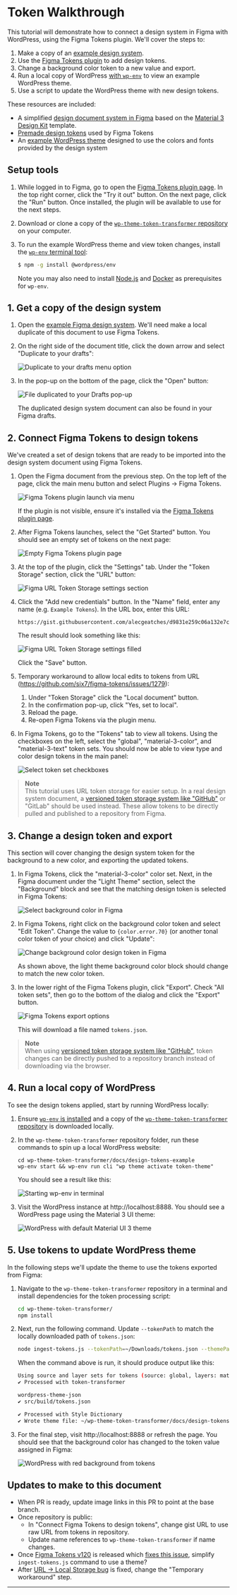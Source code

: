 # Token Walkthrough

This tutorial will demonstrate how to connect a design system in Figma with WordPress, using the Figma Tokens plugin. We'll cover the steps to:

1. Make a copy of an [example design system][example-figma-document].
2. Use the [Figma Tokens plugin][figma-tokens-plugin] to add design tokens.
3. Change a background color token to a new value and export.
4. Run a local copy of WordPress [with `wp-env`][wp-env-documentation] to view an example WordPress theme.
5. Use a script to update the WordPress theme with new design tokens.

These resources are included:

- A simplified [design document system in Figma][example-figma-document] based on the [Material 3 Design Kit][figma-material-3-design-kit] template.
- [Premade design tokens][example-tokens] used by Figma Tokens
- An [example WordPress theme][repository-example-theme] designed to use the colors and fonts provided by the design system

## Setup tools

1. While logged in to Figma, go to open the [Figma Tokens plugin page][figma-tokens-plugin]. In the top right corner, click the "Try it out" button. On the next page, click the "Run" button. Once installed, the plugin will be available to use for the next steps.

2. Download or clone a copy of the [`wp-theme-token-transformer` repository][repository-link] on your computer.

3. To run the example WordPress theme and view token changes, install the [`wp-env` terminal tool][wp-env-documentation]:

    ```bash
    $ npm -g install @wordpress/env
    ```

    Note you may also need to install [Node.js][install-node] and [Docker][install-docker] as prerequisites for `wp-env`.

## 1. Get a copy of the design system

1. Open the [example Figma design system][example-figma-document]. We'll need make a local duplicate of this document to use Figma Tokens.

2. On the right side of the document title, click the down arrow and select "Duplicate to your drafts":

    ![Duplicate to your drafts menu option][gif-duplicate-to-drafts]

3. In the pop-up on the bottom of the page, click the "Open" button:

    ![File duplicated to your Drafts pop-up][image-open-duplicate]

    The duplicated design system document can also be found in your Figma drafts.

## 2. Connect Figma Tokens to design tokens

We've created a set of design tokens that are ready to be imported into the design system document using Figma Tokens.

1. Open the Figma document from the previous step. On the top left of the page, click the main menu button and select Plugins -> Figma Tokens.

    ![Figma Tokens plugin launch via menu][image-open-figma-tokens]

    If the plugin is not visible, ensure it's installed via the [Figma Tokens plugin page][figma-tokens-plugin].

2. After Figma Tokens launches, select the "Get Started" button. You should see an empty set of tokens on the next page:

    ![Empty Figma Tokens plugin page][image-figma-tokens-empty]

3. At the top of the plugin, click the "Settings" tab. Under the "Token Storage" section, click the "URL" button:

    ![Figma URL Token Storage settings section][image-figma-tokens-settings-url]

4. Click the "Add new credentials" button. In the "Name" field, enter any name (e.g. `Example Tokens`). In the URL box, enter this URL:

    ```
    https://gist.githubusercontent.com/alecgeatches/d9831e259c06a132e7c7ab9cb52e9454/raw/5cbe4d2796341b6c29acdf7a135f571fc6674cda/tokens.json
    ```

    The result should look something like this:

    ![Figma URL Token Storage settings filled][image-figma-url-credentials]

    Click the "Save" button.

5. Temporary workaround to allow local edits to tokens from URL (https://github.com/six7/figma-tokens/issues/1279):

    1. Under "Token Storage" click the "Local document" button.
    2. In the confirmation pop-up, click "Yes, set to local".
    3. Reload the page.
    4. Re-open Figma Tokens via the plugin menu.

6. In Figma Tokens, go to the "Tokens" tab to view all tokens. Using the checkboxes on the left, select the "global", "material-3-color", and "material-3-text" token sets. You should now be able to view type and color design tokens in the main panel:

    ![Select token set checkboxes][gif-figma-token-sets]

> **Note** </br>
> This tutorial uses URL token storage for easier setup. In a real design system document, a [versioned token storage system like "GitHub"][figma-tokens-docs-github] or "GitLab" should be used instead. These allow tokens to be directly pulled and published to a repository from Figma.

## 3. Change a design token and export

This section will cover changing the design system token for the background to a new color, and exporting the updated tokens.

1. In Figma Tokens, click the "material-3-color" color set. Next, in the Figma document under the "Light Theme" section, select the "Background" block and see that the matching design token is selected in Figma Tokens:

    ![Select background color in Figma][gif-select-background-token]

2. In Figma Tokens, right click on the background color token and select "Edit Token". Change the value to `{color.error.70}` (or another tonal color token of your choice) and click "Update":

    ![Change background color design token in Figma][gif-change-background-token]

    As shown above, the light theme background color block should change to match the new color token.

3. In the lower right of the Figma Tokens plugin, click "Export". Check "All token sets", then go to the bottom of the dialog and click the "Export" button.

    ![Figma Tokens export options][image-figma-tokens-export]

    This will download a file named `tokens.json`.

> **Note** </br>
> When using [versioned token storage system like "GitHub"][figma-tokens-docs-github], token changes can be directly pushed to a repository branch instead of downloading via the browser.

## 4. Run a local copy of WordPress

To see the design tokens applied, start by running WordPress locally:

1. Ensure [`wp-env` is installed][wp-env-documentation] and a copy of the [`wp-theme-token-transformer` repository][repository-link] is downloaded locally.
2. In the `wp-theme-token-transformer` repository folder, run these commands to spin up a local WordPress website:

    ```bask
    cd wp-theme-token-transformer/docs/design-tokens-example
    wp-env start && wp-env run cli "wp theme activate token-theme"
    ```

    You should see a result like this:

    ![Starting wp-env in terminal][gif-start-theme-terminal]

3. Visit the WordPress instance at http://localhost:8888. You should see a WordPress page using the Material 3 UI theme:

    ![WordPress with default Material UI 3 theme][image-wordpress-theme-default]

## 5. Use tokens to update WordPress theme

In the following steps we'll update the theme to use the tokens exported from Figma:

1. Navigate to the `wp-theme-token-transformer` repository in a terminal and install dependencies for the token processing script:

    ```bash
    cd wp-theme-token-transformer/
    npm install
    ```

2. Next, run the following command. Update `--tokenPath` to match the locally downloaded path of `tokens.json`:

    ```bash
    node ingest-tokens.js --tokenPath=~/Downloads/tokens.json --themePath=./docs/design-tokens-example/token-theme --sourceSet=global --layerSets=material-3-color,material-3-text --overwrite
    ```

    When the command above is run, it should produce output like this:

    ```bash
    Using source and layer sets for tokens (source: global, layers: material-3-color, material-3-text)
    ✔︎ Processed with token-transformer

    wordpress-theme-json
    ✔︎ src/build/tokens.json

    ✔︎ Processed with Style Dictionary
    ✔︎ Wrote theme file: ~/wp-theme-token-transformer/docs/design-tokens-example/token-theme/theme.json
    ```

3. For the final step, visit http://localhost:8888 or refresh the page. You should see that the background color has changed to the token value assigned in Figma:

    ![WordPress with red background from tokens][image-wordpress-theme-modified]

## Updates to make to this document

- When PR is ready, update image links in this PR to point at the base branch.
- Once repository is public:
    - In "Connect Figma Tokens to design tokens", change gist URL to use raw URL from tokens in repository.
    - Update name references to `wp-theme-token-transformer` if name changes.
- Once [Figma Tokens v120](https://github.com/six7/figma-tokens/pull/1208) is released which [fixes this issue](https://github.com/six7/figma-tokens/issues/1164), simplify `ingest-tokens.js` command to use a theme?
- After [URL -> Local Storage bug](https://github.com/six7/figma-tokens/issues/1279) is fixed, change the "Temporary workaround" step.

---

[example-figma-document]: https://www.figma.com/file/5NZf8UfaZCPhcZRTjpRfmX/Material-3-Design-Kit---Figma-Tokens-Example
[example-tokens-raw]: https://gist.githubusercontent.com/alecgeatches/d9831e259c06a132e7c7ab9cb52e9454/raw/5cbe4d2796341b6c29acdf7a135f571fc6674cda/tokens.json
[example-tokens]: https://gist.github.com/alecgeatches/d9831e259c06a132e7c7ab9cb52e9454
[figma-material-3-design-kit]: https://www.figma.com/community/file/1035203688168086460
[figma-tokens-docs-github]: https://docs.figmatokens.com/sync/github
[figma-tokens-plugin]: https://www.figma.com/community/plugin/843461159747178978
[gif-change-background-token]: /../add/example-token-walkthrough/docs/design-tokens-example/assets/change-background-token.gif
[gif-duplicate-to-drafts]: /../add/example-token-walkthrough/docs/design-tokens-example/assets/duplicate-to-drafts.gif
[gif-figma-token-sets]: /../add/example-token-walkthrough/docs/design-tokens-example/assets/figma-token-sets.gif
[gif-select-background-token]: /../add/example-token-walkthrough/docs/design-tokens-example/assets/select-background-token.gif
[gif-start-theme-terminal]: /../add/example-token-walkthrough/docs/design-tokens-example/assets/start-theme-terminal.gif
[image-figma-tokens-empty]: /../add/example-token-walkthrough/docs/design-tokens-example/assets/figma-tokens-empty.png
[image-figma-tokens-export]: /../add/example-token-walkthrough/docs/design-tokens-example/assets/figma-tokens-export.png
[image-figma-tokens-settings-url]: /../add/example-token-walkthrough/docs/design-tokens-example/assets/figma-tokens-settings-url.png
[image-figma-url-credentials]: /../add/example-token-walkthrough/docs/design-tokens-example/assets/figma-url-credentials.png
[image-open-duplicate]: /../add/example-token-walkthrough/docs/design-tokens-example/assets/duplicated-document-open.png
[image-open-figma-tokens]: /../add/example-token-walkthrough/docs/design-tokens-example/assets/open-figma-tokens.png
[image-wordpress-theme-default]: /../add/example-token-walkthrough/docs/design-tokens-example/assets/wordpress-theme-default.png
[image-wordpress-theme-modified]: /../add/example-token-walkthrough/docs/design-tokens-example/assets/wordpress-theme-modified.png
[install-docker]: https://docs.docker.com/get-docker/
[install-node]: https://nodejs.org/en/download/
[repository-example-theme]: https://github.com/Automattic/wp-theme-token-transformer/tree/trunk/docs/design-tokens-example/token-theme
[repository-link]: https://github.com/Automattic/wp-theme-token-transformer
[wp-env-documentation]: https://developer.wordpress.org/block-editor/reference-guides/packages/packages-env/
